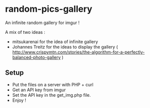 random-pics-gallery
===================

An infinite random gallery for imgur !

A mix of two ideas :

* mitsukarenai for the idea of infinite gallery
* Johannes Treitz for the ideas to display the gallery ( http://www.crispymtn.com/stories/the-algorithm-for-a-perfectly-balanced-photo-gallery )

Setup
-----

* Put the files on a server with PHP + curl
* Get an API key from imgur
* Set the API key in the get_img.php file.
* Enjoy !
